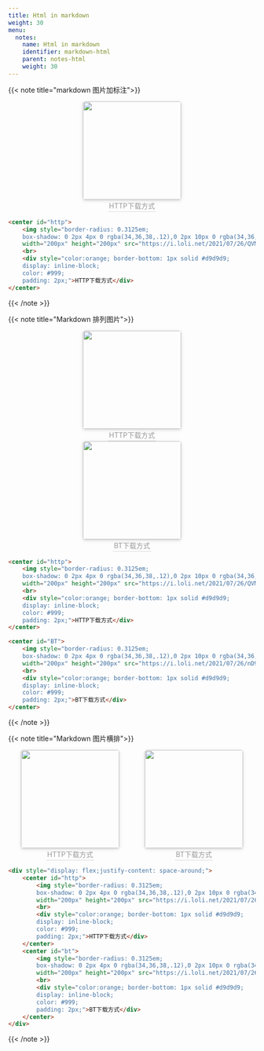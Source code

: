 ```yaml
---
title: Html in markdown
weight: 30
menu:
  notes:
    name: Html in markdown
    identifier: markdown-html
    parent: notes-html
    weight: 30
---
```


<!-- markdown 图片加标注 -->
{{< note title="markdown 图片加标注">}}

<div>
    <center>
        <img style="border-radius: 0.3125em;
        box-shadow: 0 2px 4px 0 rgba(34,36,38,.12),0 2px 10px 0 rgba(34,36,38,.08);"
        width="200px" height="200px" src="https://i.loli.net/2021/07/26/QVMgJblTeGuY6fO.png">
        <br>
        <div style="color:orange; border-bottom: 1px solid #d9d9d9;
        display: inline-block;
        color: #999;
        padding: 2px;">HTTP下载方式</div>
    </center>
</div>

```html
<center id="http">
    <img style="border-radius: 0.3125em;
    box-shadow: 0 2px 4px 0 rgba(34,36,38,.12),0 2px 10px 0 rgba(34,36,38,.08);"
    width="200px" height="200px" src="https://i.loli.net/2021/07/26/QVMgJblTeGuY6fO.png">
    <br>
    <div style="color:orange; border-bottom: 1px solid #d9d9d9;
    display: inline-block;
    color: #999;
    padding: 2px;">HTTP下载方式</div>
</center>
```



{{< /note >}}


{{< note title="Markdown 排列图片">}}

<div>
    <center>
        <img style="border-radius: 0.3125em;
        box-shadow: 0 2px 4px 0 rgba(34,36,38,.12),0 2px 10px 0 rgba(34,36,38,.08);"
        width="200px" height="200px" src="https://i.loli.net/2021/07/26/QVMgJblTeGuY6fO.png">
        <br>
        <div style="color:orange; border-bottom: 1px solid #d9d9d9;
        display: inline-block;
        color: #999;
        padding: 2px;">HTTP下载方式</div>
    </center>
	<center >
        <img style="border-radius: 0.3125em;
        box-shadow: 0 2px 4px 0 rgba(34,36,38,.12),0 2px 10px 0 rgba(34,36,38,.08);"
        width="200px" height="200px" src="https://i.loli.net/2021/07/26/nD9GQ5mOpVv1ESR.png">
        <br>
        <div style="color:orange; border-bottom: 1px solid #d9d9d9;
        display: inline-block;
        color: #999;
        padding: 2px;">BT下载方式</div>
    </center>
</div>

```html
<center id="http">
    <img style="border-radius: 0.3125em;
    box-shadow: 0 2px 4px 0 rgba(34,36,38,.12),0 2px 10px 0 rgba(34,36,38,.08);"
    width="200px" height="200px" src="https://i.loli.net/2021/07/26/QVMgJblTeGuY6fO.png">
    <br>
    <div style="color:orange; border-bottom: 1px solid #d9d9d9;
    display: inline-block;
    color: #999;
    padding: 2px;">HTTP下载方式</div>
</center>

<center id="BT">
	<img style="border-radius: 0.3125em;
	box-shadow: 0 2px 4px 0 rgba(34,36,38,.12),0 2px 10px 0 rgba(34,36,38,.08);"
	width="200px" height="200px" src="https://i.loli.net/2021/07/26/nD9GQ5mOpVv1ESR.png">
	<br>
	<div style="color:orange; border-bottom: 1px solid #d9d9d9;
	display: inline-block;
	color: #999;
	padding: 2px;">BT下载方式</div>
</center>
```

{{< /note >}}


{{< note title="Markdown 图片横排">}}

<div style="display: flex;justify-content: space-around;">
    <center id="http">
        <img style="border-radius: 0.3125em;
        box-shadow: 0 2px 4px 0 rgba(34,36,38,.12),0 2px 10px 0 rgba(34,36,38,.08);"
        width="200px" height="200px" src="https://i.loli.net/2021/07/26/QVMgJblTeGuY6fO.png">
        <br>
        <div style="color:orange; border-bottom: 1px solid #d9d9d9;
        display: inline-block;
        color: #999;
        padding: 2px;">HTTP下载方式</div>
    </center>
	<center id="bt">
        <img style="border-radius: 0.3125em;
        box-shadow: 0 2px 4px 0 rgba(34,36,38,.12),0 2px 10px 0 rgba(34,36,38,.08);"
        width="200px" height="200px" src="https://i.loli.net/2021/07/26/nD9GQ5mOpVv1ESR.png">
        <br>
        <div style="color:orange; border-bottom: 1px solid #d9d9d9;
        display: inline-block;
        color: #999;
        padding: 2px;">BT下载方式</div>
    </center>
</div>


```html
<div style="display: flex;justify-content: space-around;">
    <center id="http">
        <img style="border-radius: 0.3125em;
        box-shadow: 0 2px 4px 0 rgba(34,36,38,.12),0 2px 10px 0 rgba(34,36,38,.08);"
        width="200px" height="200px" src="https://i.loli.net/2021/07/26/QVMgJblTeGuY6fO.png">
        <br>
        <div style="color:orange; border-bottom: 1px solid #d9d9d9;
        display: inline-block;
        color: #999;
        padding: 2px;">HTTP下载方式</div>
    </center>
	<center id="bt">
        <img style="border-radius: 0.3125em;
        box-shadow: 0 2px 4px 0 rgba(34,36,38,.12),0 2px 10px 0 rgba(34,36,38,.08);"
        width="200px" height="200px" src="https://i.loli.net/2021/07/26/nD9GQ5mOpVv1ESR.png">
        <br>
        <div style="color:orange; border-bottom: 1px solid #d9d9d9;
        display: inline-block;
        color: #999;
        padding: 2px;">BT下载方式</div>
    </center>
</div>
```

{{< /note >}}